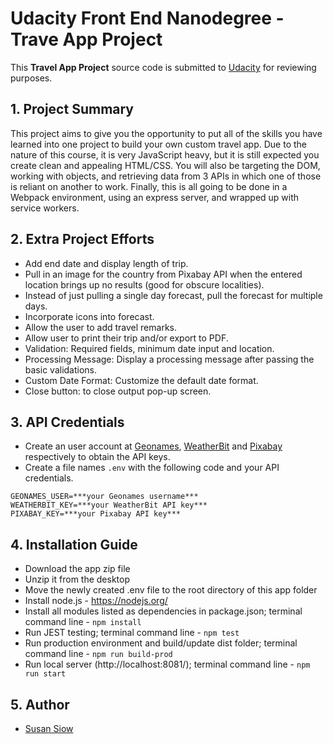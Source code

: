 # Udacity Front End Nanodegree - Trave App Project

This **Travel App Project** source code is submitted to [Udacity](https://www.udacity.com/ "Udacity") for reviewing purposes.

## 1. Project Summary

This project aims to give you the opportunity to put all of the skills you have learned into one project to build your own custom travel app. Due to the nature of this course, it is very JavaScript heavy, but it is still expected you create clean and appealing HTML/CSS. You will also be targeting the DOM, working with objects, and retrieving data from 3 APIs in which one of those is reliant on another to work. Finally, this is all going to be done in a Webpack environment, using an express server, and wrapped up with service workers.

## 2. Extra Project Efforts

* Add end date and display length of trip.
* Pull in an image for the country from Pixabay API when the entered location brings
up no results (good for obscure localities).
* Instead of just pulling a single day forecast, pull the forecast for multiple days.
* Incorporate icons into forecast.
* Allow the user to add travel remarks.
* Allow user to print their trip and/or export to PDF.
* Validation: Required fields, minimum date input and location.
* Processing Message: Display a processing message after passing the basic validations.
* Custom Date Format: Customize the default date format.
* Close button: to close output pop-up screen.

## 3. API Credentials

* Create an user account at [Geonames](https://www.geonames.org/ "Geonames"), [WeatherBit](https://www.weatherbit.io/ "WeatherBit") and [Pixabay](https://pixabay.com/ "Pixabay") respectively to obtain the API keys.
* Create a file names `.env` with the following code and your API credentials.
```
GEONAMES_USER=***your Geonames username***
WEATHERBIT_KEY=***your WeatherBit API key***
PIXABAY_KEY=***your Pixabay API key***
```

## 4. Installation Guide

* Download the app zip file
* Unzip it from the desktop
* Move the newly created .env file to the root directory of this app folder
* Install node.js - https://nodejs.org/
* Install all modules listed as dependencies in package.json; terminal command line - `npm install`
* Run JEST testing; terminal command line - `npm test`
* Run production environment and build/update dist folder; terminal command line - `npm run build-prod`
* Run local server (http://localhost:8081/); terminal command line - `npm run start`

## 5. Author

* [Susan Siow](https://www.susansiow.com "Susan Siow")